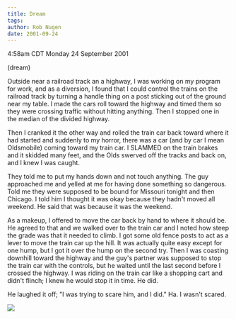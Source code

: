 ```yaml
---
title: Dream
tags: 
author: Rob Nugen
date: 2001-09-24
---
```


<title></title>
<p class=date>4:58am CDT Monday 24 September 2001</p>
<p class=note>(dream)</p>

<p class=dream>Outside near a railroad track an a highway, I was
working on my program for work, and as a diversion, I found that I
could control the trains on the railroad track by turning a handle
thing on a post sticking out of the ground near my table.  I made the
cars roll toward the highway and timed them so they were crossing
traffic without hitting anything.  Then I stopped one in the median of
the divided highway.</p>

<p class=dream>Then I cranked it the other way and rolled the train
car back toward where it had started and suddenly to my horror, there
was a car (and by car I mean Oldsmobile) coming toward my train car.
I SLAMMED on the train brakes and it skidded many feet, and the Olds
swerved off the tracks and back on, and I knew I was caught.</p>

<p class=dream>They told me to put my hands down and not touch
anything.  The guy approached me and yelled at me for having done
something so dangerous.  Told me they were supposed to be bound for
Missouri tonight and then Chicago. I told him I thought it was okay
because they hadn't moved all weekend.  He said that was because it
was the weekend.</p>

<p class=dream>As a makeup, I offered to move the car back by hand to
where it should be.  He agreed to that and we walked over to the train
car and I noted how steep the grade was that it needed to climb.  I
got some old fence posts to act as a lever to move the train car up
the hill.  It was actually quite easy except for one hump, but I got
it over the hump on the second try.  Then I was coasting downhill
toward the highway and the guy's partner was supposed to stop the
train car with the controls, but he waited until the last second
before I crossed the highway.  I was riding on the train car like a
shopping cart and didn't flinch; I knew he would stop it in time.  He
did.</p>

<p class=dream>He laughed it off; "I was trying to scare him, and I
did."  Ha.  I wasn't scared.</p>


<p><img src='/images/rob/wL-ROB.gif'/></p>

